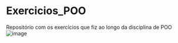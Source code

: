 # Exercicios_POO
 
Repositório com os exercícios que fiz ao longo da disciplina de POO
![image](https://user-images.githubusercontent.com/57016670/150579247-f3bd5e97-83f3-440d-a24f-2dc9da28abde.png)
